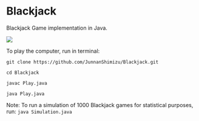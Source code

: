 # Blackjack
Blackjack Game implementation in Java.

![](https://www.dropbox.com/scl/fi/9a5dk20qhi77e954nu49n/Blackjack_Dealer_Win.png?rlkey=s02o339djnnb8zxppqy7pzo17&dl=0)

To play the computer, run in terminal:

```
git clone https://github.com/JunnanShimizu/Blackjack.git
```
```
cd Blackjack
```
```
javac Play.java
```
```
java Play.java
```
Note: To run a simulation of 1000 Blackjack games for statistical purposes, run: `java Simulation.java`
